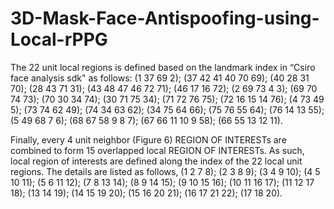 # 3D-Mask-Face-Antispoofing-using-Local-rPPG

The 22 unit local regions is defined based on the landmark index in “Csiro face analysis sdk" as follows:
(1  37  69   2); (37  42  41  40  70  69); (40  28  31  70); (28  43  71  31); (43  48  47  46  72  71); (46  17  16  72); (2  69  73   4   3); (69  70  74  73); (70  30  34  74); (30  71  75  34); (71  72  76  75); (72  16  15  14  76); (4  73  49   5); (73  74  62  49); (74  34  63  62); (34  75  64  66); (75  76  55  64); (76  14  13  55); (5  49  68   7   6); (68  67  58   9   8   7); (67  66  11  10   9  58); (66  55  13  12  11). 

Finally, every 4 unit neighbor (Figure 6) REGION OF INTERESTs are combined to form 15 overlapped local REGION OF INTERESTs. As such, local region of interests are defined along the index of the 22 local unit regions. The details are listed as follows, (1 2 7 8); (2 3 8 9); (3 4 9 10); (4 5 10 11); (5 6 11 12); (7 8 13 14); (8 9 14 15); (9 10 15 16); (10 11 16 17); (11 12 17 18); (13 14 19); (14 15 19 20); (15 16 20 21); (16 17 21 22); (17 18 20).
